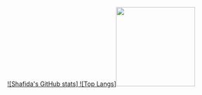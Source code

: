 <p align="left">
<a href="https://github.com/shafidaaaa">
  ![Shafida's GitHub stats]<img height="180c" src"https://github-readme-stats.vercel.app/api?username=shafidaaaa&show_icons=true&theme=transparent"/>
  ![Top Langs]<img height="180c" src="https://github-readme-stats.vercel.app/api/top-langs/?username=shafidaaaa&layout=compact&show_icons=true&theme=transparent"/>
</a>
</p>
